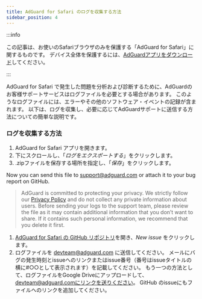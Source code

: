 ```yaml
---
title: AdGuard for Safari のログを収集する方法
sidebar_position: 4
---
```


:::info

この記事は、お使いのSafariブラウザのみを保護する「AdGuard  for Safari」に関するものです。 デバイス全体を保護するには、[AdGuardアプリをダウンロード](https://agrd.io/download-kb-adblock)してください。

:::

AdGuard for Safari で発生した問題を分析および診断するために、AdGuardのお客様サポートサービスはログファイルを必要とする場合があります。 このようなログファイルには、エラーやその他のソフトウェア・イベントの記録が含まれます。 以下は、ログを収集し、必要に応じてAdGuardサポートに送信する方法についての簡単な説明です。

### ログを収集する方法

1. AdGuard for Safari アプリを開きます。
2. 下にスクロールし、「_ログをエクスポートする_」をクリックします。
3. .zipファイルを保存する場所を指定し、「_保存_」をクリックします。

Now you can send this file to support@adguard.com or attach it to your bug report on GitHub.

> AdGuard is committed to protecting your privacy. We strictly follow our [Privacy Policy](https://adguard.com/privacy/safari.html) and do not collect any private information about users. Before sending your logs to the support team, please review the file as it may contain additional information that you don’t want to share. If it contains such personal information, we recommend that you delete it first.

1. [AdGuard for Safari の GitHub リポジトリ](https://github.com/AdguardTeam/AdGuardForSafari/issues)を開き、_New issue_ をクリックします。
2. ログファイルを devteam@adguard.com に送信してください。 メールにバグの発生時刻とissueへのリンクまたはissue番号（番号はissueタイトルの横に#○○として表示されます）を記載してください。
   もう一つの方法として、ログファイルをGoogle Driveにアップロードして、devteam@adguard.comにリンクを送りください。 GitHub のissueにもファイルへのリンクを追加してください。
